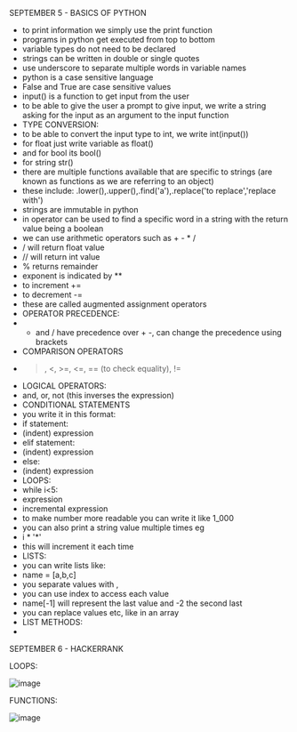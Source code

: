 SEPTEMBER 5 - BASICS OF PYTHON

- to print information we simply use the print function
- programs in python get executed from top to bottom
- variable types do not need to be declared
- strings can be written in double or single quotes
- use underscore to separate multiple words in variable names
- python is a case sensitive language
- False and True are case sensitive values 
- input() is a function to get input from the user
- to be able to give the user a prompt to give input, we write a string asking for the input as an argument to the input function
- TYPE CONVERSION:
- to be able to convert the input type to int, we write int(input())
- for float just write variable as float()
- and for bool its bool()
- for string str()
- there are multiple functions available that are specific to strings (are known as functions as we are referring to an object)
- these include: .lower(),.upper(),.find('a'),.replace('to replace','replace with')
- strings are immutable in python
- in operator can be used to find a specific word in a string with the return value being a boolean
- we can use arithmetic operators such as + - * /
- / will return float value
- // will return int value 
- % returns remainder
- exponent is indicated by **
- to increment +=
- to decrement -=
- these are called augmented assignment operators
- OPERATOR PRECEDENCE:
- * and / have precedence over + -, can change the precedence using brackets
- COMPARISON OPERATORS
- >, <, >=, <=, == (to check equality), !=
- LOGICAL OPERATORS:
- and, or, not (this inverses the expression)
- CONDITIONAL STATEMENTS
- you write it in this format:
- if statement:
- (indent) expression
- elif statement:
- (indent) expression
- else:
- (indent) expression
- LOOPS:
- while i<5:
- expression
- incremental expression
- to make number more readable you can write it like 1_000
- you can also print a string value multiple times eg
- i * '*' 
- this will increment it each time 
- LISTS:
- you can write lists like:
- name = [a,b,c] 
- you separate values with ,
- you can use index to access each value
- name[-1] will represent the last value and -2 the second last
- you can replace values etc, like in an array
- LIST METHODS:
- 

SEPTEMBER 6 - HACKERRANK 

LOOPS:

![image](https://user-images.githubusercontent.com/75111379/190849043-7a5fe529-811f-4cf5-87bc-8baf7b29b989.png)


FUNCTIONS:

![image](https://user-images.githubusercontent.com/75111379/190848889-c81ce759-1e2e-41c0-91fe-81d6ac147326.png)

